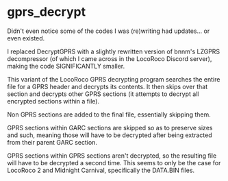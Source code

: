 # gprs_decrypt

Didn't even notice some of the codes I was (re)writing had updates... or even existed.

I replaced DecryptGPRS with a slightly rewritten version of bnnm's LZGPRS decompressor (of which I came across in the LocoRoco Discord server),
making the code SIGNIFICANTLY smaller.

This variant of the LocoRoco GPRS decrypting program searches the entire file for a GPRS header and decrypts its contents.
It then skips over that section and decrypts other GPRS sections (it attempts to decrypt all encrypted sections within a file).

Non GPRS sections are added to the final file, essentially skipping them.

GPRS sections within GARC sections are skipped so as to preserve sizes and such,
meaning those will have to be decrypted after being extracted from their parent GARC section.

GPRS sections within GPRS sections aren't decrypted, so the resulting file will have to be decrypted a second time.
This seems to only be the case for LocoRoco 2 and Midnight Carnival, specifically the DATA.BIN files.
